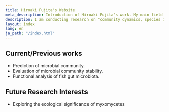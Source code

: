 ```yaml
---
title: Hiroaki Fujita's Website
meta_description: Introduction of Hiroaki Fujita's work. My main field is community ecology.
description: I am conducting research on "community dynamics, species interaction network and community stability".
layout: index
lang: en
ja_path: "/index.html"
---
```


## Current/Previous works
- Prediction of microbial community.
- Evaluation of microbial community stability.
- Functional analysis of fish gut microbiota.
  
## Future Research Interests
- Exploring the ecological significance of myxomycetes